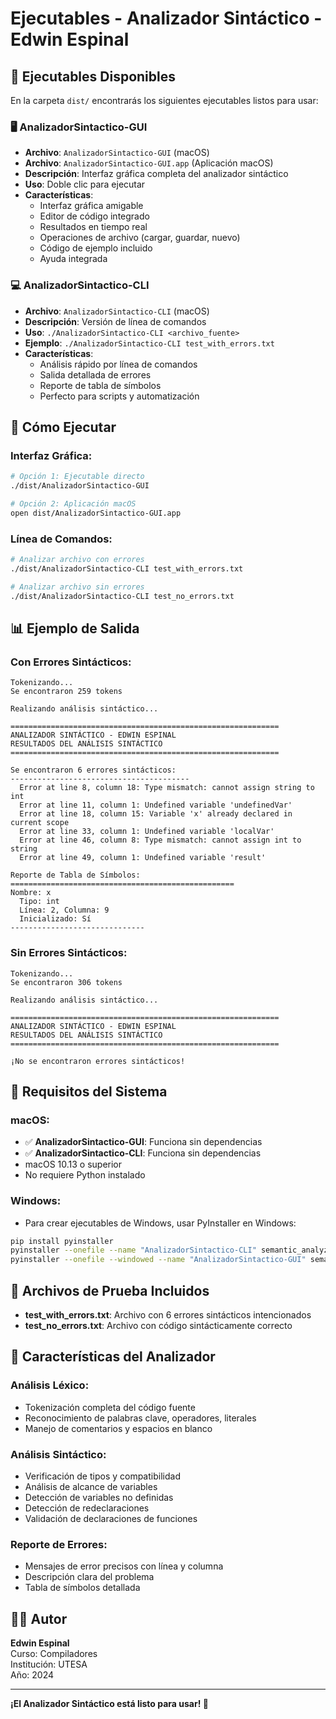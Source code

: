 # Ejecutables - Analizador Sintáctico - Edwin Espinal

## 📱 **Ejecutables Disponibles**

En la carpeta `dist/` encontrarás los siguientes ejecutables listos para usar:

### 🖥️ **AnalizadorSintactico-GUI**
- **Archivo**: `AnalizadorSintactico-GUI` (macOS)
- **Archivo**: `AnalizadorSintactico-GUI.app` (Aplicación macOS)
- **Descripción**: Interfaz gráfica completa del analizador sintáctico
- **Uso**: Doble clic para ejecutar
- **Características**:
  - Interfaz gráfica amigable
  - Editor de código integrado
  - Resultados en tiempo real
  - Operaciones de archivo (cargar, guardar, nuevo)
  - Código de ejemplo incluido
  - Ayuda integrada

### 💻 **AnalizadorSintactico-CLI**
- **Archivo**: `AnalizadorSintactico-CLI` (macOS)
- **Descripción**: Versión de línea de comandos
- **Uso**: `./AnalizadorSintactico-CLI <archivo_fuente>`
- **Ejemplo**: `./AnalizadorSintactico-CLI test_with_errors.txt`
- **Características**:
  - Análisis rápido por línea de comandos
  - Salida detallada de errores
  - Reporte de tabla de símbolos
  - Perfecto para scripts y automatización

## 🚀 **Cómo Ejecutar**

### **Interfaz Gráfica:**
```bash
# Opción 1: Ejecutable directo
./dist/AnalizadorSintactico-GUI

# Opción 2: Aplicación macOS
open dist/AnalizadorSintactico-GUI.app
```

### **Línea de Comandos:**
```bash
# Analizar archivo con errores
./dist/AnalizadorSintactico-CLI test_with_errors.txt

# Analizar archivo sin errores
./dist/AnalizadorSintactico-CLI test_no_errors.txt
```

## 📊 **Ejemplo de Salida**

### **Con Errores Sintácticos:**
```
Tokenizando...
Se encontraron 259 tokens

Realizando análisis sintáctico...

============================================================
ANALIZADOR SINTÁCTICO - EDWIN ESPINAL
RESULTADOS DEL ANÁLISIS SINTÁCTICO
============================================================

Se encontraron 6 errores sintácticos:
----------------------------------------
  Error at line 8, column 18: Type mismatch: cannot assign string to int
  Error at line 11, column 1: Undefined variable 'undefinedVar'
  Error at line 18, column 15: Variable 'x' already declared in current scope
  Error at line 33, column 1: Undefined variable 'localVar'
  Error at line 46, column 8: Type mismatch: cannot assign int to string
  Error at line 49, column 1: Undefined variable 'result'

Reporte de Tabla de Símbolos:
==================================================
Nombre: x
  Tipo: int
  Línea: 2, Columna: 9
  Inicializado: Sí
------------------------------
```

### **Sin Errores Sintácticos:**
```
Tokenizando...
Se encontraron 306 tokens

Realizando análisis sintáctico...

============================================================
ANALIZADOR SINTÁCTICO - EDWIN ESPINAL
RESULTADOS DEL ANÁLISIS SINTÁCTICO
============================================================

¡No se encontraron errores sintácticos!
```

## 🔧 **Requisitos del Sistema**

### **macOS:**
- ✅ **AnalizadorSintactico-GUI**: Funciona sin dependencias
- ✅ **AnalizadorSintactico-CLI**: Funciona sin dependencias
- macOS 10.13 o superior
- No requiere Python instalado

### **Windows:**
- Para crear ejecutables de Windows, usar PyInstaller en Windows:
```bash
pip install pyinstaller
pyinstaller --onefile --name "AnalizadorSintactico-CLI" semantic_analyzer.py
pyinstaller --onefile --windowed --name "AnalizadorSintactico-GUI" semantic_analyzer_gui.py
```

## 📁 **Archivos de Prueba Incluidos**

- **test_with_errors.txt**: Archivo con 6 errores sintácticos intencionados
- **test_no_errors.txt**: Archivo con código sintácticamente correcto

## 🎯 **Características del Analizador**

### **Análisis Léxico:**
- Tokenización completa del código fuente
- Reconocimiento de palabras clave, operadores, literales
- Manejo de comentarios y espacios en blanco

### **Análisis Sintáctico:**
- Verificación de tipos y compatibilidad
- Análisis de alcance de variables
- Detección de variables no definidas
- Detección de redeclaraciones
- Validación de declaraciones de funciones

### **Reporte de Errores:**
- Mensajes de error precisos con línea y columna
- Descripción clara del problema
- Tabla de símbolos detallada

## 👨‍💻 **Autor**

**Edwin Espinal**  
Curso: Compiladores  
Institución: UTESA  
Año: 2024

---

**¡El Analizador Sintáctico está listo para usar! 🎉**
